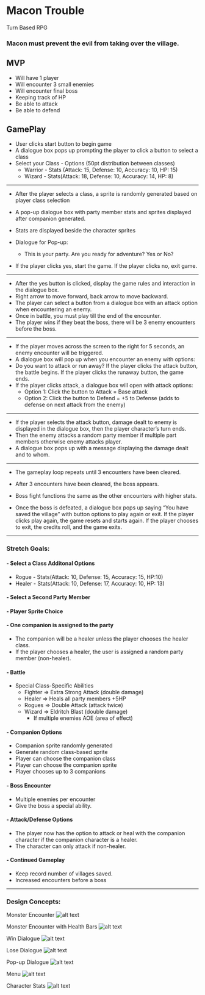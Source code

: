 # Macon Trouble
Turn Based RPG

### Macon must prevent the evil from taking over the village.

## MVP
* Will have 1 player
* Will encounter 3 small enemies
* Will encounter final boss
* Keeping track of HP
* Be able to attack
* Be able to defend

## GamePlay

* User clicks start button to begin game
* A dialogue box pops up prompting the player to click a button to select a class
* Select your Class - Options (50pt distribution between classes)
  * Warrior - Stats (Attack: 15, Defense: 10,  Accuracy: 10, HP: 15)
  * Wizard - Stats(Attack: 18, Defense: 10, Accuracy: 14, HP: 8)


---
* After the player selects a class, a sprite is randomly generated based on player class selection
  
* A pop-up dialogue box with party member stats and sprites displayed after companion generated. 
* Stats are displayed beside the character sprites
* Dialogue for Pop-up:
  * This is your party. Are you ready for adventure? Yes or No?
* If the player clicks yes, start the game. If the player clicks no, exit game.
---
* After the yes button is clicked, display the game rules and interaction in the dialogue box.
* Right arrow to move forward, back arrow to move backward.  
* The player can select a button from a dialogue box with an attack option when encountering an enemy.
* Once in battle, you must play till the end of the encounter.
* The player wins if they beat the boss, there will be 3 enemy encounters before the boss.

---
* If the player moves across the screen to the right for 5 seconds, an enemy encounter will be triggered.
* A dialogue box will pop up when you encounter an enemy with options:
* Do you want to attack or run away? If the player clicks the attack button, the battle begins. If the player clicks the runaway button, the game ends.
* If the player clicks attack, a dialogue box will open with attack options:
  * Option 1: Click the button to Attack = Base attack
  * Option 2: Click the button to Defend = +5 to Defense (adds to defense on next attack from the enemy)
 
---
* If the player selects the attack button, damage dealt to enemy is displayed in the dialogue box, then the player character’s turn ends.
* Then the enemy attacks a random party member if multiple part members otherwise enemy attacks player.
* A dialogue box pops up with a message displaying the damage dealt and to whom.
---
* The gameplay loop repeats until 3 encounters have been cleared. 
* After 3 encounters have been cleared, the boss appears.
* Boss fight functions the same as the other encounters with higher stats.
 
* Once the boss is defeated, a dialogue box pops up saying “You have saved the village” with button options to play again or exit. If the player clicks play again, the game resets and starts again. If the player chooses to exit, the credits roll, and the game exits. 

---

### Stretch Goals:
#### - Select a Class Additonal Options
  * Rogue - Stats(Attack: 10, Defense: 15, Accuracy: 15, HP:10)
  * Healer - Stats(Attack: 10, Defense: 17, Accuracy: 10, HP: 13)
#### - Select a Second Party Member
#### - Player Sprite Choice
#### - One companion is assigned to the party 
* The companion will be a healer unless the player chooses the healer class. 
* If the player chooses a healer, the user is assigned a random party member (non-healer).
#### - Battle
  * Special Class-Specific Abilities
    * Fighter => Extra Strong Attack (double damage)
    * Healer => Heals all party members +5HP
    * Rogues => Double Attack (attack twice)
    * Wizard => Eldritch Blast (double damage)
      * If multiple enemies AOE (area of effect)
#### - Companion Options
* Companion sprite randomly generated
* Generate random class-based sprite
* Player can choose the companion class 
* Player can choose the companion sprite
* Player chooses up to 3 companions

#### - Boss Encounter
 * Multiple enemies per encounter
 * Give the boss a special ability.

#### - Attack/Defense Options
* The player now has the option to attack or heal with the companion character if the companion character is a healer. 
* The character can only attack if non-healer. 

#### - Continued Gameplay
  * Keep record number of villages saved.
  * Increased encounters before a boss
 
---
### Design Concepts: 

Monster Encounter
![alt text](img/macon-trouble-monster-encounter.jpg "Macon Trouble Monster Encounter")

Monster Encounter with Health Bars
![alt text](img/macon-trouble-health-bars.jpg "Macon Trouble Monster Encounter")

Win Dialogue
![alt text](img/macon-trouble-win.jpg "Macon Trouble Monster Encounter")

Lose Dialogue
![alt text](img/macon-trouble-lose.jpg "Macon Trouble Monster Encounter")

Pop-up Dialogue
![alt text](img/macon-trouble-pop-up-dialogue.jpg "Macon Trouble Monster Encounter")

Menu
![alt text](img/macon-trouble-menu-options.jpg "Macon Trouble Monster Encounter")

Character Stats
![alt text](img/macon-trouble-character-stats.jpg "Macon Trouble Monster Encounter")
